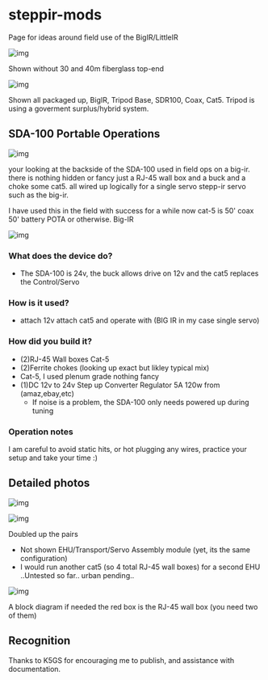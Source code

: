 # steppir-mods

Page for ideas around field use of the BigIR/LittleIR

![img](/img/SmallIR.jpeg)

Shown without 30 and 40m fiberglass top-end

![img](/img/PortableIR.jpeg)

Shown all packaged up, BigIR, Tripod Base, SDR100, Coax, Cat5. Tripod is using a goverment surplus/hybrid system.

## SDA-100 Portable Operations
![img](img/sdr-10012v.jpg)

your looking at the backside of the SDA-100 used in field ops on a big-ir. there is nothing hidden or fancy just a RJ-45 wall box and a buck and a choke some cat5. all wired up logically for a single servo stepp-ir servo such as the big-ir.

I have used this in the field with success for a while now cat-5 is 50' coax 50' battery POTA or otherwise. Big-IR 

![img](img/bigir.jpeg)

### What does the device do?
- The SDA-100 is 24v, the buck allows drive on 12v and the cat5 replaces the Control/Servo

### How is it used?
- attach 12v attach cat5 and operate with (BIG IR in my case single servo)

### How did you build it?

- (2)RJ-45 Wall boxes Cat-5
- (2)Ferrite chokes (looking up exact but likley typical mix)
- Cat-5, I used plenum grade nothing fancy
- (1)DC 12v to 24v Step up Converter Regulator 5A 120w from (amaz,ebay,etc)
  - If noise is a problem, the SDA-100 only needs powered up during tuning

### Operation notes
I am careful to avoid static hits, or hot plugging any wires, practice your setup and take your time :)

## Detailed photos

![img](img/rj45.jpg)

![img](img/db25.jpg)

Doubled up the pairs

- Not shown EHU/Transport/Servo Assembly module (yet, its the same configuration)
- I would run another cat5 (so 4 total RJ-45 wall boxes) for a second EHU ..Untested so far.. urban pending..

![img](img/block.jpg)

A block diagram if needed the red box is the RJ-45 wall box (you need two of them)

## Recognition
Thanks to K5GS for encouraging me to publish, and assistance with documentation.
